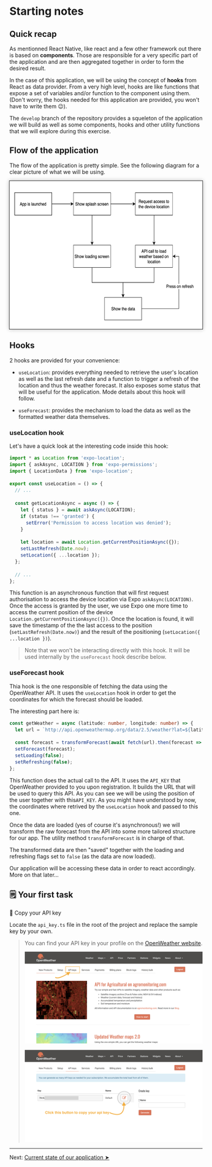 # Starting notes

## Quick recap

As mentionned React Native, like react and a few other framework out there is based on **components**. Those are responsible for a very specific part of the application and are then aggregated together in order to form the desired result.

In the case of this application, we will be using the concept of **hooks** from React as data provider. From a very high level, hooks are like functions that expose a set of variables and/or function to the component using them. (Don't worry, the hooks needed for this application are provided, you won't have to write them 😉).

The `develop` branch of the repository provides a squeleton of the application we will build as well as some components, hooks and other utility functions that we will explore during this exercise.

## Flow of the application

The flow of the application is pretty simple. See the following diagram for a clear picture of what we will be using.

<div width="100%" style="display: flex; justify-content: center"><img src='../../assets/app_diagram.png' width="624px" height="386px" style="border: 1px solid; box-shadow: 0px 0px 10px #BBB"/></div>

## Hooks

2 hooks are provided for your convenience:

- `useLocation`: provides everything needed to retrieve the user's location as well as the last refresh date and a function to trigger a refresh of the location and thus the weather forecast. It also exposes some status that will be useful for the application. Mode details about this hook will follow.

- `useForecast`: provides the mechanism to load the data as well as the formatted weather data themselves.

### useLocation hook

Let's have a quick look at the interesting code inside this hook:

```typescript
import * as Location from 'expo-location';
import { askAsync, LOCATION } from 'expo-permissions';
import { LocationData } from 'expo-location';

export const useLocation = () => {
  // ...

  const getLocationAsync = async () => {
    let { status } = await askAsync(LOCATION);
    if (status !== 'granted') {
      setError('Permission to access location was denied');
    }

    let location = await Location.getCurrentPositionAsync({});
    setLastRefresh(Date.now);
    setLocation({ ...location });
  };

  // ...
};
```

This function is an asynchronous function that will first request authorisation to access the device location via Expo `askAsync(LOCATION)`. Once the access is granted by the user, we use Expo one more time to access the current position of the device `Location.getCurrentPositionAsync({})`. Once the location is found, it will save the timestamp of the the last access to the position (`setLastRefresh(Date.now)`) and the result of the positioning (`setLocation({ ...location })`).

> Note that we won't be interacting directly with this hook. It will be used internally by the `useForecast` hook describe below.

### useForecast hook

Thia hook is the one responsible of fetching the data using the OpenWeather API. It uses the `useLocation` hook in order to get the coordinates for which the forecast should be loaded.

The interesting part here is:

```typescript
const getWeather = async (latitude: number, longitude: number) => {
  let url = `http://api.openweathermap.org/data/2.5/weather?lat=${latitude}&lon=${longitude}&units=metric&appid=${API_KEY}`;

  const forecast = transformForecast(await fetch(url).then(forecast => forecast.json()));
  setForecast(forecast);
  setLoading(false);
  setRefreshing(false);
};
```

This function does the actual call to the API. It uses the `API_KEY` that OpenWeather provided to you upon registration. It builds the URL that will be used to query this API. As you can see we will be using the position of the user together with this`API_KEY`. As you might have understood by now, the coordinates where retrived by the `useLocation` hook and passed to this one.

Once the data are loaded (yes of course it's asynchronous!) we will transform the raw forecast from the API into some more tailored structure for our app. The utility method `transformForecast` is in charge of that.

The transformed data are then "saved" together with the loading and refreshing flags set to `false` (as the data are now loaded).

Our application will be accessing these data in order to react accordingly. More on that later...

## 🗒 Your first task

<div background="rgba(0, 0, 131, 0.5)">
🔑 Copy your API key

Locate the <code>api_key.ts</code> file in the root of the project and replace the sample key by your own.

</div>

> You can find your API key in your profile on the [OpenWeather website](https://home.openweathermap.org/api_keys).
>
> ![](../../assets/openweather_1.png)
>
> ![](../../assets/openweather_2.png)

---

Next: [Current state of our application ➤](./guide_2.md)
